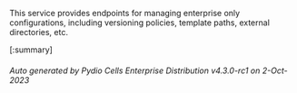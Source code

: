 






This service provides endpoints for managing enterprise only configurations, including versioning policies, template paths, external directories, etc.

[:summary]

###### Auto generated by Pydio Cells Enterprise Distribution v4.3.0-rc1 on 2-Oct-2023
